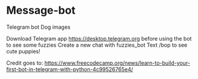 # Message-bot
Telegram bot Dog images

Download Telegram app https://desktop.telegram.org before using the bot to see some fuzzies 
Create a new chat with fuzzies_bot
Text /bop to see cute puppies!

Credit goes to: https://www.freecodecamp.org/news/learn-to-build-your-first-bot-in-telegram-with-python-4c99526765e4/

